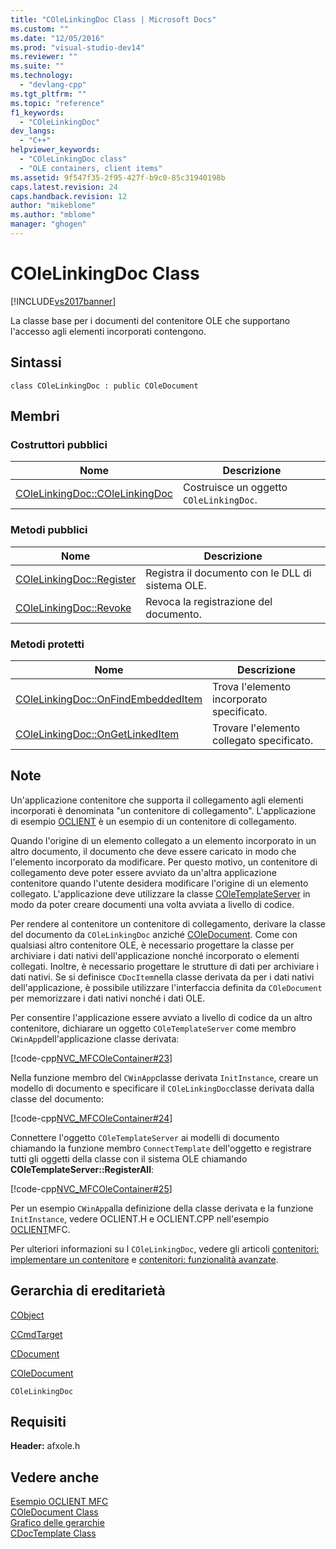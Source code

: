 ```yaml
---
title: "COleLinkingDoc Class | Microsoft Docs"
ms.custom: ""
ms.date: "12/05/2016"
ms.prod: "visual-studio-dev14"
ms.reviewer: ""
ms.suite: ""
ms.technology: 
  - "devlang-cpp"
ms.tgt_pltfrm: ""
ms.topic: "reference"
f1_keywords: 
  - "COleLinkingDoc"
dev_langs: 
  - "C++"
helpviewer_keywords: 
  - "COleLinkingDoc class"
  - "OLE containers, client items"
ms.assetid: 9f547f35-2f95-427f-b9c0-85c31940198b
caps.latest.revision: 24
caps.handback.revision: 12
author: "mikeblome"
ms.author: "mblome"
manager: "ghogen"
---
```

# COleLinkingDoc Class
[!INCLUDE[vs2017banner](../../assembler/inline/includes/vs2017banner.md)]

La classe base per i documenti del contenitore OLE che supportano l'accesso agli elementi incorporati contengono.  
  
## Sintassi  
  
```  
class COleLinkingDoc : public COleDocument  
```  
  
## Membri  
  
### Costruttori pubblici  
  
|Nome|Descrizione|  
|----------|-----------------|  
|[COleLinkingDoc::COleLinkingDoc](../Topic/COleLinkingDoc::COleLinkingDoc.md)|Costruisce un oggetto `COleLinkingDoc`.|  
  
### Metodi pubblici  
  
|Nome|Descrizione|  
|----------|-----------------|  
|[COleLinkingDoc::Register](../Topic/COleLinkingDoc::Register.md)|Registra il documento con le DLL di sistema OLE.|  
|[COleLinkingDoc::Revoke](../Topic/COleLinkingDoc::Revoke.md)|Revoca la registrazione del documento.|  
  
### Metodi protetti  
  
|Nome|Descrizione|  
|----------|-----------------|  
|[COleLinkingDoc::OnFindEmbeddedItem](../Topic/COleLinkingDoc::OnFindEmbeddedItem.md)|Trova l'elemento incorporato specificato.|  
|[COleLinkingDoc::OnGetLinkedItem](../Topic/COleLinkingDoc::OnGetLinkedItem.md)|Trovare l'elemento collegato specificato.|  
  
## Note  
 Un'applicazione contenitore che supporta il collegamento agli elementi incorporati è denominata "un contenitore di collegamento". L'applicazione di esempio [OCLIENT](../../top/visual-cpp-samples.md) è un esempio di un contenitore di collegamento.  
  
 Quando l'origine di un elemento collegato a un elemento incorporato in un altro documento, il documento che deve essere caricato in modo che l'elemento incorporato da modificare.  Per questo motivo, un contenitore di collegamento deve poter essere avviato da un'altra applicazione contenitore quando l'utente desidera modificare l'origine di un elemento collegato.  L'applicazione deve utilizzare la classe [COleTemplateServer](../../mfc/reference/coletemplateserver-class.md) in modo da poter creare documenti una volta avviata a livello di codice.  
  
 Per rendere al contenitore un contenitore di collegamento, derivare la classe del documento da `COleLinkingDoc` anziché [COleDocument](../../mfc/reference/coledocument-class.md).  Come con qualsiasi altro contenitore OLE, è necessario progettare la classe per archiviare i dati nativi dell'applicazione nonché incorporato o elementi collegati.  Inoltre, è necessario progettare le strutture di dati per archiviare i dati nativi.  Se si definisce `CDocItem`nella classe derivata da per i dati nativi dell'applicazione, è possibile utilizzare l'interfaccia definita da `COleDocument` per memorizzare i dati nativi nonché i dati OLE.  
  
 Per consentire l'applicazione essere avviato a livello di codice da un altro contenitore, dichiarare un oggetto `COleTemplateServer` come membro `CWinApp`dell'applicazione classe derivata:  
  
 [!code-cpp[NVC_MFCOleContainer#23](../../mfc/codesnippet/CPP/colelinkingdoc-class_1.h)]  
  
 Nella funzione membro del `CWinApp`classe derivata `InitInstance`, creare un modello di documento e specificare il `COleLinkingDoc`classe derivata dalla classe del documento:  
  
 [!code-cpp[NVC_MFCOleContainer#24](../../mfc/codesnippet/CPP/colelinkingdoc-class_2.cpp)]  
  
 Connettere l'oggetto `COleTemplateServer` ai modelli di documento chiamando la funzione membro `ConnectTemplate` dell'oggetto e registrare tutti gli oggetti della classe con il sistema OLE chiamando **COleTemplateServer::RegisterAll**:  
  
 [!code-cpp[NVC_MFCOleContainer#25](../../mfc/codesnippet/CPP/colelinkingdoc-class_3.cpp)]  
  
 Per un esempio `CWinApp`alla definizione della classe derivata e la funzione `InitInstance`, vedere OCLIENT.H e OCLIENT.CPP nell'esempio [OCLIENT](../../top/visual-cpp-samples.md)MFC.  
  
 Per ulteriori informazioni su l `COleLinkingDoc`, vedere gli articoli [contenitori: implementare un contenitore](../../mfc/containers-implementing-a-container.md) e [contenitori: funzionalità avanzate](../../mfc/containers-advanced-features.md).  
  
## Gerarchia di ereditarietà  
 [CObject](../../mfc/reference/cobject-class.md)  
  
 [CCmdTarget](../../mfc/reference/ccmdtarget-class.md)  
  
 [CDocument](../../mfc/reference/cdocument-class.md)  
  
 [COleDocument](../../mfc/reference/coledocument-class.md)  
  
 `COleLinkingDoc`  
  
## Requisiti  
 **Header:** afxole.h  
  
## Vedere anche  
 [Esempio OCLIENT MFC](../../top/visual-cpp-samples.md)   
 [COleDocument Class](../../mfc/reference/coledocument-class.md)   
 [Grafico delle gerarchie](../../mfc/hierarchy-chart.md)   
 [CDocTemplate Class](../../mfc/reference/cdoctemplate-class.md)